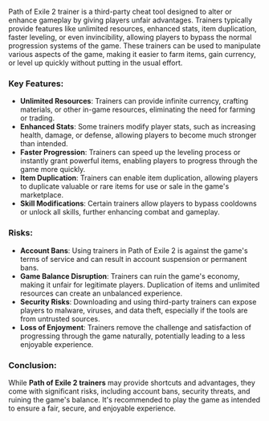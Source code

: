 Path of Exile 2 trainer is a third-party cheat tool designed to alter or enhance gameplay by giving players unfair advantages. Trainers typically provide features like unlimited resources, enhanced stats, item duplication, faster leveling, or even invincibility, allowing players to bypass the normal progression systems of the game. These trainers can be used to manipulate various aspects of the game, making it easier to farm items, gain currency, or level up quickly without putting in the usual effort.

### Key Features:
- **Unlimited Resources**: Trainers can provide infinite currency, crafting materials, or other in-game resources, eliminating the need for farming or trading.
- **Enhanced Stats**: Some trainers modify player stats, such as increasing health, damage, or defense, allowing players to become much stronger than intended.
- **Faster Progression**: Trainers can speed up the leveling process or instantly grant powerful items, enabling players to progress through the game more quickly.
- **Item Duplication**: Trainers can enable item duplication, allowing players to duplicate valuable or rare items for use or sale in the game's marketplace.
- **Skill Modifications**: Certain trainers allow players to bypass cooldowns or unlock all skills, further enhancing combat and gameplay.

### Risks:
- **Account Bans**: Using trainers in Path of Exile 2 is against the game's terms of service and can result in account suspension or permanent bans.
- **Game Balance Disruption**: Trainers can ruin the game's economy, making it unfair for legitimate players. Duplication of items and unlimited resources can create an unbalanced experience.
- **Security Risks**: Downloading and using third-party trainers can expose players to malware, viruses, and data theft, especially if the tools are from untrusted sources.
- **Loss of Enjoyment**: Trainers remove the challenge and satisfaction of progressing through the game naturally, potentially leading to a less enjoyable experience.

### Conclusion:
While **Path of Exile 2 trainers** may provide shortcuts and advantages, they come with significant risks, including account bans, security threats, and ruining the game's balance. It's recommended to play the game as intended to ensure a fair, secure, and enjoyable experience.
